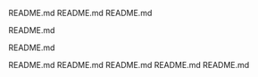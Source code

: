 README.md
README.md
README.md

README.md

README.md


README.md
README.md
README.md
README.md
README.md
